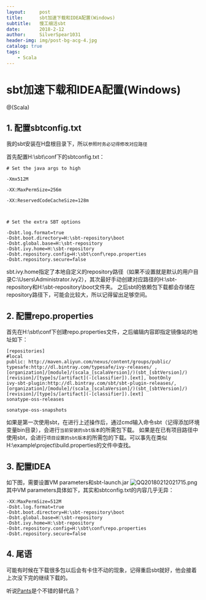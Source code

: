 ```yaml
---
layout:     post
title:      sbt加速下载和IDEA配置(Windows)
subtitle:   慢工细活sbt
date:       2018-2-12
author:     SilverSpear1031
header-img: img/post-bg-acg-4.jpg
catalog: true
tags:
    - Scala
---
```

# sbt加速下载和IDEA配置(Windows)

@(Scala)

## 1. 配置sbtconfig.txt
我的sbt安装在H盘根目录下，所以`参照时务必记得修改对应路径`

首先配置H:\sbt\conf下的sbtconfig.txt：
```
# Set the java args to high

-Xmx512M

-XX:MaxPermSize=256m

-XX:ReservedCodeCacheSize=128m



# Set the extra SBT options

-Dsbt.log.format=true
-Dsbt.boot.directory=H:\sbt-repository\boot
-Dsbt.global.base=H:\sbt-repository
-Dsbt.ivy.home=H:\sbt-repository
-Dsbt.repository.config=H:\sbt\conf\repo.properties
-Dsbt.repository.secure=false

```
sbt.ivy.home指定了本地自定义的repository路径（如果不设置就是默认的用户目录C:\Users\Administrator\.ivy2），其次最好手动创建对应路径的H:\sbt-repository和H:\sbt-repository\boot文件夹。
之后sbt的依赖包下载都会存储在repository路径下，可能会比较大，所以记得留出足够空间。

## 2. 配置repo.properties
首先在H:\sbt\conf下创建repo.properties文件，之后编辑内容即指定镜像站的地址如下：
```
[repositories]
#local
public: http://maven.aliyun.com/nexus/content/groups/public/
typesafe:http://dl.bintray.com/typesafe/ivy-releases/ , [organization]/[module]/(scala_[scalaVersion]/)(sbt_[sbtVersion]/)[revision]/[type]s/[artifact](-[classifier]).[ext], bootOnly
ivy-sbt-plugin:http://dl.bintray.com/sbt/sbt-plugin-releases/, [organization]/[module]/(scala_[scalaVersion]/)(sbt_[sbtVersion]/)[revision]/[type]s/[artifact](-[classifier]).[ext]
sonatype-oss-releases

sonatype-oss-snapshots
```
如果是第一次使用sbt，在进行上述操作后，通过cmd输入命令sbt（记得添加环境变量bin目录），会进行`当前安装的sbt版本`的所需包下载。
如果是在已有项目路径中使用sbt，会进行`项目设置的sbt版本`的所需包的下载。可以事先在类似H:\example\project\build.properties的文件中查找。

## 3. 配置IDEA
如下图，需要设置VM parameters和sbt-launch.jar
![QQ20180212021715.png](http://45.77.14.203/Chevereto-Free/images/2018/02/11/QQ20180212021715.png)
其中VM parameters具体如下，其实和sbtconfig.txt的内容几乎无异：
```
-XX:MaxPermSize=512M
-Dsbt.log.format=true
-Dsbt.boot.directory=H:\sbt-repository\boot
-Dsbt.global.base=H:\sbt-repository
-Dsbt.ivy.home=H:\sbt-repository
-Dsbt.repository.config=H:\sbt\conf\repo.properties
-Dsbt.repository.secure=false
```

## 4. 尾语
可能有时候在下载很多包以后会有卡住不动的现象，记得重启sbt就好，他会接着上次没下完的继续下载的。

听说[Pants](https://www.pantsbuild.org/)是个不错的替代品？
